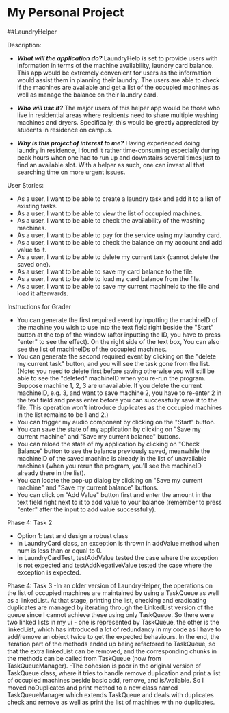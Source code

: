 # My Personal Project

##LaundryHelper

Description:

- **_What will the application do?_** 
LaundryHelp is set to provide users with information in terms of the machine availability, laundry card balance. 
This app would be extremely convenient for users as the information would assist them in planning their laundry. 
The users are able to check if the machines are available and get a list of the occupied machines as well as manage the 
balance on their laundry card. 
   
- **_Who will use it?_** 
The major users of this helper app would be those who live in residential areas 
where residents need to share multiple washing machines and dryers. Specifically, this would be greatly appreciated 
by students in residence on campus.

- **_Why is this project of interest to me?_** 
Having experienced doing laundry in residence, I found it rather time-consuming especially during peak hours when one 
had to run up and downstairs several times just to find an available slot. With a helper as such, one can invest all 
that searching time on more urgent issues.

User Stories:
- As a user, I want to be able to create a laundry task and add it to a list of existing tasks.
- As a user, I want to be able to view the list of occupied machines.
- As a user, I want to be able to check the availability of the washing machines.
- As a user, I want to be able to pay for the service using my laundry card.
- As a user, I want to be able to check the balance on my account and add value to it.
- As a user, I want to be able to delete my current task (cannot delete the saved one).
- As a user, I want to be able to save my card balance to the file.
- As a user, I want to be able to load my card balance from the file.
- As a user, I want to be able to save my current machineId to the file and load it afterwards.

Instructions for Grader
- You can generate the first required event by inputting the machineID of the machine you wish to use into the text 
field right beside the "Start" button at the top of the window (after inputting the ID, you have to press "enter" to see 
the effect). On the right side of the text box, You can also see the list of machineIDs of the occupied machines.
- You can generate the second required event by clicking on the "delete my current task" button, and you will see the 
task gone from the list. (Note: you need to delete first before saving otherwise you will still be able to see the 
"deleted" machineID when you re-run the program. Suppose machine 1, 2, 3 are unavailable. If you delete the current 
machineID, e.g. 3, and want to save machine 2, you have to re-enter 2 in the text field and press enter before you can 
successfully save it to the file. This operation won't introduce duplicates as the occupied machines in the list 
remains to be 1 and 2.)
- You can trigger my audio component by clicking on the "Start" button.
- You can save the state of my application by clicking on "Save my current machine" and "Save my current balance" 
buttons.
- You can reload the state of my application by clicking on "Check Balance" button to see the balance previously saved, 
meanwhile the machineID of the saved machine is already in the list of unavailable machines (when you rerun the program,
you'll see the machineID already there in the list).
- You can locate the pop-up dialog by clicking on "Save my current machine" and "Save my current balance" buttons.
- You can click on "Add Value" button first and enter the amount in the text field right next to it to add value to 
your balance (remember to press "enter" after the input to add value successfully).

Phase 4: Task 2
- Option 1: test and design a robust class
- In LaundryCard class, an exception is thrown in addValue method when num is less than or equal to 0.
- In LaundryCardTest, testAddValue tested the case where the exception is not expected and testAddNegativeValue tested 
the case where the exception is expected.

Phase 4: Task 3
-In an older version of LaundryHelper, the operations on the list of occupied machines are maintained by using a 
TaskQueue as well as a linkedList. At that stage, printing the list, checking and eradicating duplicates are managed by 
iterating through the LinkedList version of the queue since I cannot achieve these using only TaskQueue. So there were 
two linked lists in my ui - one is represented by TaskQueue, the other is the linkedList, which has introduced a lot 
of redundancy in my code as I have to add/remove an object twice to get the expected behaviours. In the end, the 
iteration part of the methods ended up being refactored to TaskQueue, so that the extra linkedList can be removed, and 
the corresponding chunks in the methods can be called from TaskQueue (now from TaskQueueManager).
-The cohesion is poor in the original version of TaskQueue class, where it tries to handle remove duplication and print 
a list of occupied machines beside basic add, remove, and isAvailable. So I moved noDuplicates and print method to a 
new class named TaskQueueManager which extends TaskQueue and deals with duplicates check and remove as well as print the
list of machines with no duplicates.


